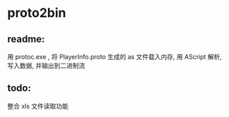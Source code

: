 # proto2bin

readme:
--------
用 protoc.exe , 将 PlayerInfo.proto 生成的 as 文件载入内存, 用 AScript 解析, 写入数据, 并输出到二进制流

todo:
--------
整合 xls 文件读取功能
